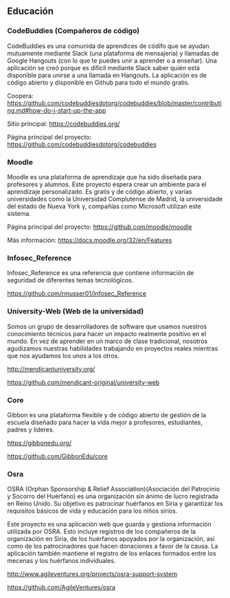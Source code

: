 ## Educación

### CodeBuddies (Compañeros de código)
CodeBuddies es una comunida de aprendices de códifo que se ayudan mutuamente mediante Slack (una plataforma de mensajería) y llamadas de Google Hangouts
(con lo que te puedes unir a aprender o a enseñar). Una aplicación se creó porque es difícil mediante Slack saber quién está disponible para unirse a una llamada en Hangouts.
La aplicación es de código abierto y disponible en Github para todo el mundo gratis.

Coopera: https://github.com/codebuddiesdotorg/codebuddies/blob/master/contributing.md#how-do-i-start-up-the-app 

Sitio principal: https://codebuddies.org/ 

Página principal del proyecto: https://github.com/codebuddiesdotorg/codebuddies 

### Moodle
Moodle es una plataforma de aprendizaje que ha sido diseñada para profesores y alumnos. Este proyecto espera 
crear un ambiente para el aprendizaje personalizado. Es gratis y de código abierto, y varias universidades como
la Universidad Complutense de Madrid, la universidade del estado de Nueva York y, compañías como Microsoft utilizan este sistema.

Página principal del proyecto: https://github.com/moodle/moodle

Más información: https://docs.moodle.org/32/en/Features


### Infosec_Reference

Infosec_Reference es una referencia que contiene información de seguridad de diferentes temas tecnológicos.

https://github.com/rmusser01/Infosec_Reference

### University-Web (Web de la universidad)

Somos un grupo de desarrolladores de software que usamos nuestros conocimiento técnicos para hacer un impacto realmente positivo en el mundo. En vez de aprender en un marco de clase tradicional, nosotros agudizamos nuestras habilidades trabajando en proyectos reales mientras que nos ayudamos los unos a los otros.

http://mendicantuniversity.org/

https://github.com/mendicant-original/university-web

### Core

Gibbon es una plataforma flexible y de código abierto de gestión de la escuela diseñado para hacer la vida mejor a profesores, estudiantes, padres y líderes. 

https://gibbonedu.org/

https://github.com/GibbonEdu/core

### Osra

OSRA (Orphan Sponsorship & Relief Association)(Asociación del Patrocinio y Socorro del Huérfano) es una organización sin ánimo de lucro registrada en Reino Unido. Su objetivo es patrocinar huérfanos en Siria y garantizar los requisitos básicos de vida y educación para los niños sirios.

Este proyecto es una aplicación web que guarda y gestiona información utilizada por OSRA. Esto incluye registros de los compañeros de la organización en Siria, de los huérfanos apoyados por la organización, así como de los patrocinadores que hacen donaciones a favor de la causa. La aplicación también mantiene el registro de los enlaces formados entre los mecenas y los huérfanos individuales.

http://www.agileventures.org/projects/osra-support-system

https://github.com/AgileVentures/osra
